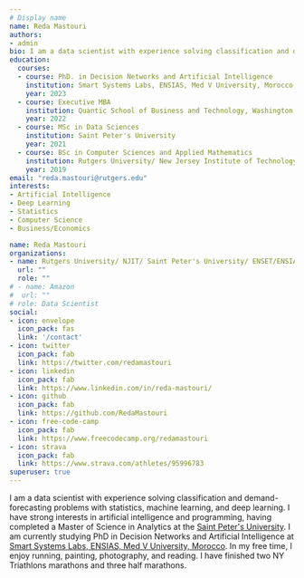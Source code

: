 ```yaml
---
# Display name
name: Reda Mastouri
authors:
- admin
bio: I am a data scientist with experience solving classification and demand-forecasting problems with statistics, machine learning, and deep learning.
education:
  courses:
  - course: PhD. in Decision Networks and Artificial Intelligence
    institution: Smart Systems Labs, ENSIAS, Med V University, Morocco
    year: 2023 
  - course: Executive MBA
    institution: Quantic School of Business and Technology, Washington, DC
    year: 2022
  - course: MSc in Data Sciences
    institution: Saint Peter's University
    year: 2021
  - course: BSc in Computer Sciences and Applied Mathematics
    institution: Rutgers University/ New Jersey Institute of Technology
    year: 2019
email: "reda.mastouri@rutgers.edu"
interests:
- Artificial Intelligence
- Deep Learning
- Statistics
- Computer Science
- Business/Economics

name: Reda Mastouri
organizations:
- name: Rutgers University/ NJIT/ Saint Peter's University/ ENSET/ENSIAS
  url: ""
  role: ""
# - name: Amazon
#  url: ""
# role: Data Scientist
social:
- icon: envelope
  icon_pack: fas
  link: '/contact'
- icon: twitter
  icon_pack: fab
  link: https://twitter.com/redamastouri
- icon: linkedin
  icon_pack: fab
  link: https://www.linkedin.com/in/reda-mastouri/
- icon: github
  icon_pack: fab
  link: https://github.com/RedaMastouri
- icon: free-code-camp
  icon_pack: fab
  link: https://www.freecodecamp.org/redamastouri
- icon: strava
  icon_pack: fab
  link: https://www.strava.com/athletes/95996783
superuser: true
---
```


I am a data scientist with experience solving classification and demand-forecasting problems with statistics, machine learning, and deep learning. I have strong interests in artificial intelligence and programming, having completed a Master of Science in Analytics at the [Saint Peter's University](https://www.saintpeters.edu/academics/graduate-programs/master-of-science-in-data-science/). I am currently studying PhD in Decision Networks and Artificial Intelligence at [Smart Systems Labs, ENSIAS, Med V University, Morocco](http://ensias.um5.ac.ma/). In my free time, I enjoy running, painting, photography, and reading. I have finished two NY Triathlons marathons and three half marathons.

